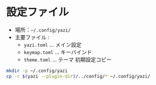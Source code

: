 # 設定ファイル
* 場所：```~/.config/yazi/```
* 主要ファイル :
    * ```yazi.toml``` … メイン設定
    * ```keymap.toml``` … キーバインド
    * ```theme.toml``` … テーマ
初期設定コピー
```bash
mkdir -p ~/.config/yazi
cp -r $(yazi --plugin-dir)/../config/* ~/.config/yazi/
```
